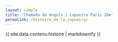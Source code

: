 ```yaml
---
layout: simple
title: 'Chamada de Angola | Capoeira Paris 20e'
permalink: /histoire_de_la_capoeira/
---
```

{{ site.data.contenu.histoire | markdownify }}
 
